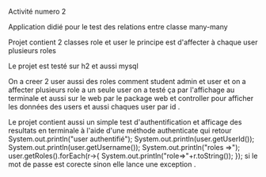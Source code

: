 Activité numero 2 

Application didié pour le test des relations entre classe many-many 

Projet contient 2 classes role et user le principe est d'affecter à chaque user plusieurs roles

Le projet est testé sur h2 et aussi mysql 

On a creer 2 user aussi des roles comment student admin et user et on a affecter plusieurs role a un seule user on a testé ça par l'affichage au terminale et aussi sur le web par le
package web et controller pour afficher les données des users et aussi chaques user par id .

Le projet contient aussi un simple test d'authentification et afficage des resultats en terminale à l'aide d'une méthode authenticate qui retour  
                System.out.println("user authentifié");
                 System.out.println(user.getUserId());
                 System.out.println(user.getUsername());
                 System.out.println("roles =>");
                 user.getRoles().forEach(r->{
                     System.out.println("role=>"+r.toString());
                 });
si le mot de passe est corecte sinon elle lance une exception .
